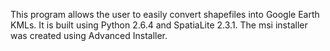 This program allows the user to easily convert shapefiles into Google Earth KMLs. It is built using Python 2.6.4 and SpatiaLite 2.3.1. The msi installer was created using Advanced Installer.